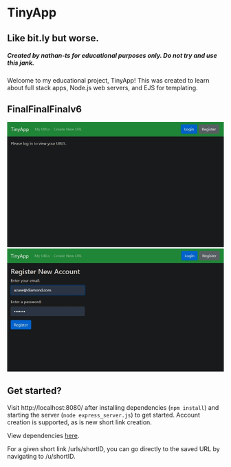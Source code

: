 # TinyApp

## Like bit.ly but worse. 

##### Created by nathan-ts for educational purposes only. Do not try and use this jank. 

Welcome to my educational project, TinyApp! This was created to learn about full stack apps, Node.js web servers, and EJS for templating. 

## FinalFinalFinalv6

!["Screenshot of landing page"](https://github.com/nathan-ts/tinyapp/blob/master/docs/landing.jpg)
!["Screenshot of register page"](https://github.com/nathan-ts/tinyapp/blob/master/docs/register.jpg)

## Get started?

Visit http://localhost:8080/ after installing dependencies (`npm install`) and starting the server (`node express_server.js`) to get started. Account creation is supported, as is new short link creation. 

View dependencies [here](/package.json).

For a given short link /urls/shortID, you can go directly to the saved URL by navigating to /u/shortID.